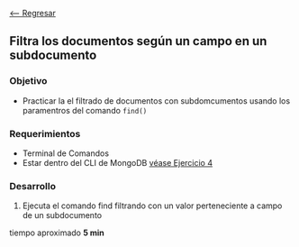 [<-- Regresar](..)

##  Filtra los documentos según un campo en un subdocumento

### Objetivo

- Practicar la el filtrado de documentos con subdomcumentos usando los paramentros del comando `find()`

### Requerimientos

- Terminal de Comandos
- Estar dentro del CLI de MongoDB [véase Ejercicio 4](../Ejercicio-04/)

### Desarrollo

1. Ejecuta el comando find filtrando con un valor perteneciente a campo de un subdocumento



tiempo aproximado **5 min**